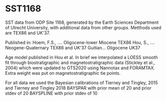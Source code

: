 # SST1168
SST data from ODP Site 1168, generated by the Earth Sciences Department of Utrecht University, with additional data from other groups. Metthods used are TEX86 and UK'37.

Published in:
Hoem, F.S., ....  Oligocene-lower Miocene TEX86 
Hou, S., .... Neogene-Quaternary TEX86 and UK'37
Guitian... Oligocene UK37

Age model published in Hou et al. In brief we interpolated a LOESS smooth fit through biostratigraphic and magnetostratigraphic data (Stickley et al., 2004) which were updated to GTS2020 using Nannotax and FORAMTAX. Extra weight was put on magnetostratigraphic tie points.

For all data we used the Bayesian calibrations of Tierney and Tingley, 2015 and Tierney and Tingley 2018
BAYSPAR with prior mean of 20 and prior stdev of 20
BAYSPLINE with prior stdev of 10
